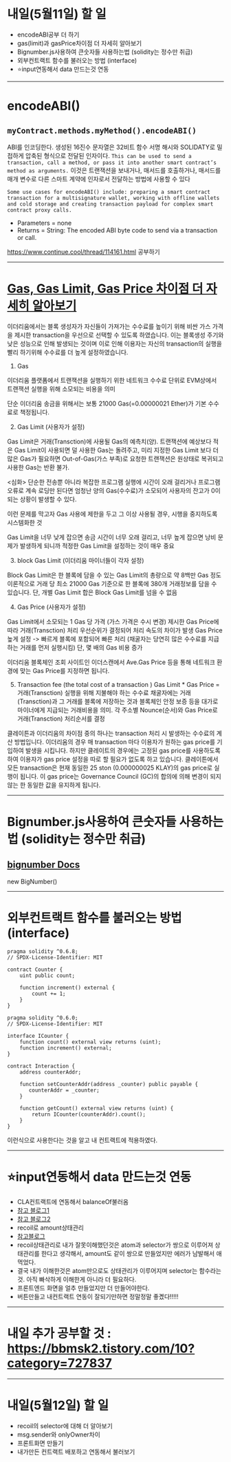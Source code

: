 # 내일(5월11일) 할 일

- encodeABI공부 더 하기
- gas(limit)과 gasPrice차이점 더 자세히 알아보기
- Bignumber.js사용하여 큰숫자들 사용하는법 (solidity는 정수만 취급)
- 외부컨트랙트 함수를 불러오는 방법 (interface)
- ⭐️input연동해서 data 만드는것 연동

<hr />

# encodeABI()

## `myContract.methods.myMethod().encodeABI()`

ABI를 인코딩한다.
생성된 16진수 문자열은 32비트 함수 서명 해시와 SOLIDATY로 밀접하게 압축된 형식으로 전달된 인자이다.
`This can be used to send a transaction, call a method, or pass it into another smart contract’s method as arguments.`
이것은 트랜잭션을 보내거나, 매서드를 호출하거나, 매서드를 매개 변수로 다른 스마트 계약에 인자로서 전달하는 방법에 사용할 수 있다

`Some use cases for encodeABI() include: preparing a smart contract transaction for a multisignature wallet, working with offline wallets and cold storage and creating transaction payload for complex smart contract proxy calls.`

- Parameters = none
- Returns = String: The encoded ABI byte code to send via a transaction or call.

https://www.continue.cool/thread/114161.html 공부하기

<hr />

# [Gas, Gas Limit, Gas Price 차이점 더 자세히 알아보기](https://playdev.medium.com/%EC%9D%B4%EB%8D%94%EB%A6%AC%EC%9B%80-%EA%B0%80%EC%8A%A4%EC%97%90-%EB%8C%80%ED%95%9C-%EC%9D%B4%ED%95%B4-gas-price-gas-limit-block-gas-limit-161268a5fc54)

이더리움에서는 블록 생성자가 자신들이 가져가는 수수료를 높이기 위해 비싼 가스 가격을 제시한 transaction을 우선으로 선택할 수 있도록 하였습니다. 이는 블록생성 주기와 낮은 성능으로 인해 발생되는 것이며 이로 인해 이용자는 자신의 transaction의 실행을 빨리 하기위해 수수료를 더 높게 설정하였습니다.

1. Gas

이더리움 플랫폼에서 트랜잭션을 실행하기 위한 네트워크 수수료 단위로
EVM상에서 트랜잭션 실행을 위해 소모되는 비용을 의미

단순 이더리움 송금을 위해서는 보통 21000 Gas(=0.00000021 Ether)가 기본 수수료로 책정됩니다.

2. Gas Limit (사용자가 설정)

Gas Limit은 거래(Transction)에 사용될 Gas의 예측치(양).
트랜잭션에 예상보다 적은 Gas Limit이 사용되면 덜 사용한 Gas는 돌려주고,
미리 지정한 Gas Limit 보다 더 많은 Gas가 필요하면 Out-of-Gas(가스 부족)로 요청한
트랜잭션은 원상태로 복귀되고 사용한 Gas는 반환 불가.

<심화>
단순한 전송뿐 아니라 복잡한 프로그램 실행에 시간이 오래 걸리거나 프로그램 오류로 계속 로딩만 된다면 엄청난 양의 Gas(수수료)가 소모되어 사용자의 잔고가 0이 되는 상황이 발생할 수 있다.

이런 문제를 막고자 Gas 사용에 제한을 두고 그 이상 사용될 경우, 시행을 중지하도록 시스템화한 것

Gas Limit을 너무 낮게 잡으면 송금 시간이 너무 오래 걸리고, 너무 높게 잡으면 낭비 문제가 발생하게 되니까 적정한 Gas Limit을 설정하는 것이 매우 중요

3. block Gas Limit (이더리움 마이너들이 각자 설정)

Block Gas Limit은 한 블록에 담을 수 있는 Gas Limit의 총량으로 약 8백만 Gas 정도
이론적으로 거래 당 최소 21000 Gas 기준으로 한 블록에 380개 거래정보를 담을 수 있습니다.
단, 개별 Gas Limit 합은 Block Gas Limit를 넘을 수 없음

4. Gas Price (사용자가 설정)

Gas Limit에서 소모되는 1 Gas 당 가격 (가스 가격은 수시 변경)
제시한 Gas Price에 따라 거래(Transction) 처리 우선순위가 결정되어 처리 속도의 차이가 발생
Gas Price 높게 설정 -> 빠르게 블록에 포함되어 빠른 처리
(채굴자는 당연히 많은 수수료를 지급하는 거래를 먼저 실행시킴)
단, 몇 배의 Gas 비용 증가

이더리움 블록체인 조회 사이트인 이더스캔에서 Ave.Gas Price 등을 통해 네트워크 환경에 맞는 Gas Price를 지정하면 됩니다.

5. Transaction fee (the total cost of a transaction )
   Gas Limit \* Gas Price = 거래(Transction) 실행을 위해 지불해야 하는 수수료
   채굴자에는 거래(Transction)과 그 거래를 블록에 저장하는 것과 블록체인 안정 보증 등을
   대가로 마이너에게 지급되는 거래비용을 의미.
   각 주소별 Nounce(순서)와 Gas Price로 거래(Transction) 처리순서를 결정

클레이튼과 이더리움의 차이점 중의 하나는 transaction 처리 시 발생하는 수수료의 계산 방법입니다.
이더리움의 경우 매 transaction 마다 이용자가 원하는 gas price를 기입하여 발생을 시킵니다.
하지만 클레이트의 경우에는 고정된 gas price를 사용하도록 하여 이용자가 gas price 설정을 따로 할 필요가 없도록 하고 있습니다. 클레이튼에서 모든 transaction은 현재 동일한 25 ston (0.000000025 KLAY)의 gas price로 실행이 됩니다.
이 gas price는 Governance Council (GC)의 합의에 의해 변경이 되지 않는 한 동일한 값을 유지하게 됩니다.

<hr />

# Bignumber.js사용하여 큰숫자들 사용하는법 (solidity는 정수만 취급)

## [bignumber Docs](https://mikemcl.github.io/bignumber.js/)

new BigNumber()

<hr />

# 외부컨트랙트 함수를 불러오는 방법 (interface)

```
pragma solidity ^0.6.8;
// SPDX-License-Identifier: MIT

contract Counter {
    uint public count;

    function increment() external {
        count += 1;
    }
}
```

```
pragma solidity ^0.6.0;
// SPDX-License-Identifier: MIT

interface ICounter {
    function count() external view returns (uint);
    function increment() external;
}

contract Interaction {
    address counterAddr;

    function setCounterAddr(address _counter) public payable {
       counterAddr = _counter;
    }

    function getCount() external view returns (uint) {
        return ICounter(counterAddr).count();
    }
}
```

이런식으로 사용한다는 것을 알고 내 컨트랙트에 적용하였다.

<hr />

# ⭐️input연동해서 data 만드는것 연동

- CLA컨트랙트에 연동해서 balanceOf불러옴
- [참고 블로그1](https://www.quicknode.com/guides/web3-sdks/how-to-get-the-balance-of-an-erc-20-token)
- [참고 블로그2](https://www.quicknode.com/guides/web3-sdks/how-to-connect-to-ethereum-network-with-ethers-js)
- recoil로 amount상태관리
- [참고블로그](https://basemenks.tistory.com/200)
- recoil상태관리로 내가 잘못이해했던것은 atom과 selector가 쌍으로 이루어져 상태관리를 한다고 생각해서, amount도 같이 쌍으로 만들었지만 에러가 남발해서 애먹었다.
- 결국 내가 이해한것은 atom만으로도 상태관리가 이루어지며 selector는 함수라는것. 아직 빠삭하게 이해한게 아니라 더 필요하다.
- 프론트엔드 화면을 얼추 만들었지만 더 만들어야한다.
- 버튼만들고 내컨트랙트 연동이 잘되기만하면 정말정말 좋곘다!!!!!

<hr />

# 내일 추가 공부할 것 : https://bbmsk2.tistory.com/10?category=727837

<hr />

# 내일(5월12일) 할 일

- recoil의 selector에 대해 더 알아보기
- msg.sender와 onlyOwner차이
- 프론트화면 만들기
- 내가만든 컨트랙트 배포하고 연동해서 불러보기
